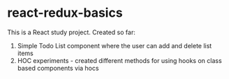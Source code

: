 # react-redux-basics
This is a React study project. Created so far:
1. Simple Todo List component where the user can add and delete list items
2. HOC experiments - created different methods for using hooks on class based components via hocs

